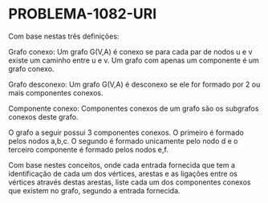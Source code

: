# PROBLEMA-1082-URI

Com base nestas três definições:

Grafo conexo: Um grafo G(V,A) é conexo se para cada par de nodos u e v existe um caminho entre u e v. Um grafo com apenas um componente é um grafo conexo.

Grafo desconexo: Um grafo G(V,A) é desconexo se ele for formado por 2 ou mais componentes conexos.

Componente conexo: Componentes conexos de um grafo são os subgrafos conexos deste grafo.

O grafo a seguir possui 3 componentes conexos. O primeiro é formado pelos nodos a,b,c. O segundo é formado unicamente pelo nodo d e o terceiro componente é formado pelos nodos e,f.

Com base nestes conceitos, onde cada entrada fornecida que tem a identificação de cada um dos vértices, arestas e as ligações entre os vértices através destas arestas,  liste cada um dos componentes conexos que existem no grafo, segundo a entrada fornecida.
